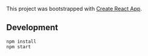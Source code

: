 This project was bootstrapped with [Create React App](https://github.com/facebookincubator/create-react-app).

## Development
```
npm install
npm start
```